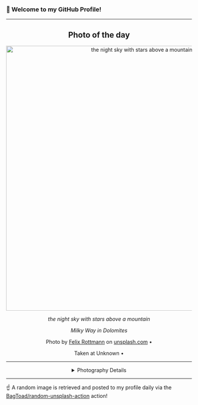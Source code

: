 ### 👋 Welcome to my GitHub Profile!

----
<div align="center">

## Photo of the day
  
  <a href="https://unsplash.com/photos/the-night-sky-with-stars-above-a-mountain-e1zUKFON11A"><img width="720" src="https://images.unsplash.com/photo-1679473379899-20654f983d1e?crop=entropy&cs=tinysrgb&fit=max&fm=jpg&ixid=M3w1OTQ0OTd8MHwxfHJhbmRvbXx8fHx8fHx8fDE3NTg0MzQ5OTN8&ixlib=rb-4.1.0&q=80&w=1080" alt="the night sky with stars above a mountain"></a>
  
  <em>the night sky with stars above a mountain</em>
  
  <em>Milky Way in Dolomites</em>

  Photo by [Felix Rottmann](null) on [unsplash.com](https://unsplash.com/) • 
  
  Taken at Unknown • 
  
  ---
  
<details>
<summary>Photography Details</summary>
  
| Parameter     | Value |
| ------------- | ----- |
| Camera Model  | NIKON Z 6 |
| Exposure Time | 13 |
| Aperture      | 2.8 |
| Focal Length  | 15.0 |
| ISO           | 5000 |
| Location      | Unknown (null) |
| Coordinates   | Latitude null, Longitude null |

</details>

</div>

----

☝️ A random image is retrieved and posted to my profile daily via the [BagToad/random-unsplash-action](https://github.com/BagToad/random-unsplash-action) action!
